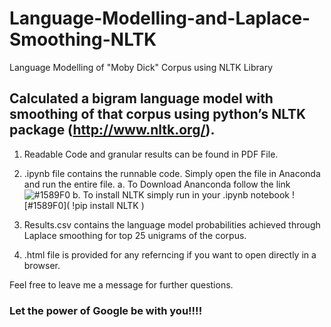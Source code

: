 # Language-Modelling-and-Laplace-Smoothing-NLTK
Language Modelling of "Moby Dick" Corpus using NLTK Library

## Calculated a bigram language model with smoothing of that corpus using python’s NLTK package (http://www.nltk.org/).

1. Readable Code and granular results can be found in PDF File.

2. .ipynb file contains the runnable code. Simply open the file in Anaconda and run the entire file.
  a. To Download Ananconda follow the link  ![#1589F0](https://www.anaconda.com/download/?lang=en)
  b. To install NLTK simply run in your .ipynb notebook   ![#1589F0]( !pip install NLTK ) 

3. Results.csv contains the language model probabilities achieved through Laplace smoothing for top 25 unigrams of the corpus.

4. .html file is provided for any referncing if you want to open directly in a browser.
    
 
 Feel free to leave me a message for further questions.
 
 ### Let the power of Google be with you!!!!
    
